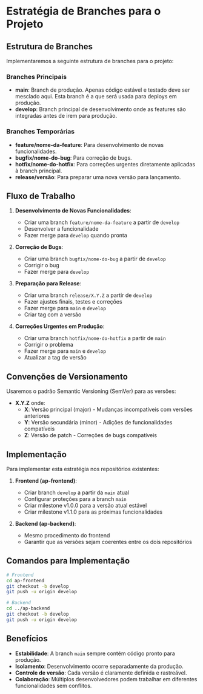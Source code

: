 # Estratégia de Branches para o Projeto

## Estrutura de Branches

Implementaremos a seguinte estrutura de branches para o projeto:

### Branches Principais
- **main**: Branch de produção. Apenas código estável e testado deve ser mesclado aqui. Esta branch é a que será usada para deploys em produção.
- **develop**: Branch principal de desenvolvimento onde as features são integradas antes de irem para produção.

### Branches Temporárias
- **feature/nome-da-feature**: Para desenvolvimento de novas funcionalidades.
- **bugfix/nome-do-bug**: Para correção de bugs.
- **hotfix/nome-do-hotfix**: Para correções urgentes diretamente aplicadas à branch principal.
- **release/versão**: Para preparar uma nova versão para lançamento.

## Fluxo de Trabalho

1. **Desenvolvimento de Novas Funcionalidades**:
   - Criar uma branch `feature/nome-da-feature` a partir de `develop`
   - Desenvolver a funcionalidade
   - Fazer merge para `develop` quando pronta

2. **Correção de Bugs**:
   - Criar uma branch `bugfix/nome-do-bug` a partir de `develop`
   - Corrigir o bug
   - Fazer merge para `develop`

3. **Preparação para Release**:
   - Criar uma branch `release/X.Y.Z` a partir de `develop`
   - Fazer ajustes finais, testes e correções
   - Fazer merge para `main` e `develop`
   - Criar tag com a versão

4. **Correções Urgentes em Produção**:
   - Criar uma branch `hotfix/nome-do-hotfix` a partir de `main`
   - Corrigir o problema
   - Fazer merge para `main` e `develop`
   - Atualizar a tag de versão

## Convenções de Versionamento

Usaremos o padrão Semantic Versioning (SemVer) para as versões:

- **X.Y.Z** onde:
  - **X**: Versão principal (major) - Mudanças incompatíveis com versões anteriores
  - **Y**: Versão secundária (minor) - Adições de funcionalidades compatíveis
  - **Z**: Versão de patch - Correções de bugs compatíveis

## Implementação

Para implementar esta estratégia nos repositórios existentes:

1. **Frontend (ap-frontend)**:
   - Criar branch `develop` a partir da `main` atual
   - Configurar proteções para a branch `main`
   - Criar milestone v1.0.0 para a versão atual estável
   - Criar milestone v1.1.0 para as próximas funcionalidades

2. **Backend (ap-backend)**:
   - Mesmo procedimento do frontend
   - Garantir que as versões sejam coerentes entre os dois repositórios

## Comandos para Implementação

```bash
# Frontend
cd ap-frontend
git checkout -b develop
git push -u origin develop

# Backend
cd ../ap-backend
git checkout -b develop
git push -u origin develop
```

## Benefícios

- **Estabilidade**: A branch `main` sempre contém código pronto para produção.
- **Isolamento**: Desenvolvimento ocorre separadamente da produção.
- **Controle de versão**: Cada versão é claramente definida e rastreável.
- **Colaboração**: Múltiplos desenvolvedores podem trabalhar em diferentes funcionalidades sem conflitos. 